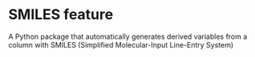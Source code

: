 # SMILES feature
A Python package that automatically generates derived variables from a column with SMILES (Simplified Molecular-Input Line-Entry System)
